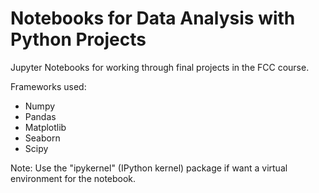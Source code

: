 # Notebooks for Data Analysis with Python Projects

Jupyter Notebooks for working through final projects in the FCC course.

Frameworks used:

- Numpy
- Pandas
- Matplotlib
- Seaborn
- Scipy

Note: Use the "ipykernel" (IPython kernel) package if want a virtual environment for the notebook.
